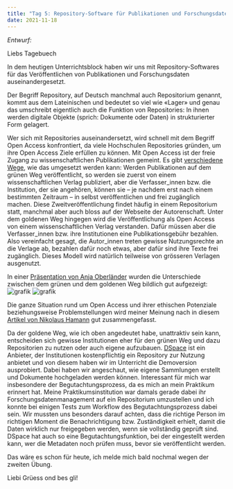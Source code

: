 ```yaml
---
title: "Tag 5: Repository-Software für Publikationen und Forschungsdaten"
date: 2021-11-18
---
```


*Entwurf:*

Liebs Tagebuech

In dem heutigen Unterrichtsblock haben wir uns mit Repository-Softwares für das Veröffentlichen von Publikationen und Forschungsdaten auseinandergesetzt. 

Der Begriff Repository, auf Deutsch manchmal auch Repositorium genannt, kommt aus dem Lateinischen und bedeutet so viel wie «Lager» und genau das umschreibt eigentlich auch die Funktion von Repositories: In ihnen werden digitale Objekte (sprich: Dokumente oder Daten) in strukturierter Form gelagert.

Wer sich mit Repositories auseinandersetzt, wird schnell mit dem Begriff Open Access konfrontiert, da viele Hochschulen Repositories gründen, um ihre Open Access Ziele erfüllen zu können. Mit Open Access ist der freie Zugang zu wissenschaftlichen Publikationen gemeint. Es gibt [verschiedene Wege](https://open-access.network/informieren/open-access-grundlagen/open-access-gruen-und-gold#c666), wie das umgesetzt werden kann: Werden Publikationen auf dem grünen Weg veröffentlicht, so werden sie zuerst von einem wissenschaftlichen Verlag publiziert, aber die Verfasser_innen bzw. die Institution, der sie angehören, können sie – je nachdem erst nach einem bestimmten Zeitraum – in selbst veröffentlichen und frei zugänglich machen. Diese Zweitveröffentlichung findet häufig in einem Repositorium statt, manchmal aber auch bloss auf der Webseite der Autorenschaft. Unter dem goldenen Weg hingegen wird die Veröffentlichung als Open Access von einem wissenschaftlichen Verlag verstanden. Dafür müssen aber die Verfasser_innen bzw. ihre Institutionen eine Publikationsgebühr bezahlen. Also vereinfacht gesagt, die Autor_innen treten gewisse Nutzungsrechte an die Verlage ab, bezahlen dafür noch etwas, aber dafür sind ihre Texte frei zugänglich. Dieses Modell wird natürlich teilweise von grösseren Verlagen ausgenutzt.

In einer [Präsentation von Anja Oberländer](http://doi.org/10.5281/zenodo.4018594) wurden die Unterschiede zwischen dem grünen und dem goldenen Weg bildlich gut aufgezeigt:
![grafik](https://user-images.githubusercontent.com/90834649/144259016-8339202a-36f1-4f61-886b-e45f701a105d.png)
![grafik](https://user-images.githubusercontent.com/90834649/144258930-4d07045f-c27a-4482-926a-daabf45c6bf4.png)

Die ganze Situation rund um Open Access und ihrer ethischen Potenziale beziehungsweise Problemstellungen wird meiner Meinung nach in diesem [Artikel von Nikolaus Hamann](https://libreas.eu/ausgabe32/hamann/) gut zusammengefasst.

Da der goldene Weg, wie ich oben angedeutet habe, unattraktiv sein kann, entscheiden sich gewisse Institutionen eher für den grünen Weg und dazu Repositorien zu nutzen oder auch eigene aufzubauen. [DSpace](https://duraspace.org/dspacedirect/) ist ein Anbieter, der Institutionen kostenpflichtig ein Repository zur Nutzung anbietet und von diesem haben wir im Unterricht die Demoversion ausprobiert. Dabei haben wir angeschaut, wie eigene Sammlungen erstellt und Dokumente hochgeladen werden können. Interessant für mich war insbesondere der Begutachtungsprozess, da es mich an mein Praktikum erinnert hat. Meine Praktikumsinstitution war damals gerade dabei ihr Forschungsdatenmanagement auf ein Repositorium umzustellen und ich konnte bei einigen Tests zum Workflow des Begutachtungsprozess dabei sein. Wir mussten uns besonders darauf achten, dass die richtige Person im richtigen Moment die Benachrichtigung bzw. Zuständigkeit erhielt, damit die Daten wirklich nur freigegeben werden, wenn sie vollständig geprüft sind. DSpace hat auch so eine Begutachtungsfunktion, bei der eingestellt werden kann, wer die Metadaten noch prüfen muss, bevor sie veröffentlicht werden.

Das wäre es schon für heute, ich melde mich bald nochmal wegen der zweiten Übung.

Liebi Grüess ond bes gli!
